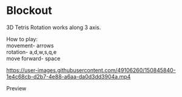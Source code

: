 # Blockout
3D Tetris
Rotation works along 3 axis.

How to play:  
movement- arrows  
rotation- a,d,w,s,q,e  
move forward- space


https://user-images.githubusercontent.com/49106260/150845840-1e4c68cb-d2b7-4e88-a6aa-da0d3dd3904a.mp4


Preview 

